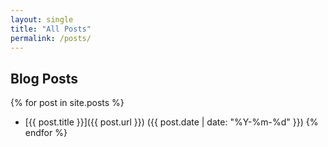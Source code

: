 ```yaml
---
layout: single
title: "All Posts"
permalink: /posts/
---
```


## Blog Posts

{% for post in site.posts %}
- [{{ post.title }}]({{ post.url }}) ({{ post.date | date: "%Y-%m-%d" }})
{% endfor %}

<!-- {% for page in site.pages %} -->
<!-- {% if page.title and page.layout != 'home' and page.layout != 'page' %} -->
<!-- - [{{ page.title }}]({{ page.url }}) -->
<!-- {% endif %} -->
<!-- {% endfor %} -->
 
